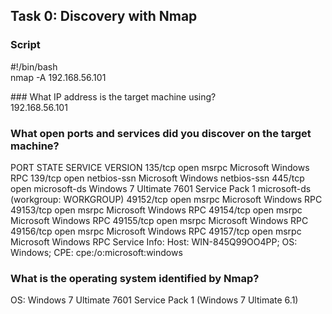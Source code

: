 ## Task 0: Discovery with Nmap

### Script 
#!/bin/bash<br>
nmap -A 192.168.56.101<br>

### What IP address is the target machine using?<br>
192.168.56.101<br>
### What open ports and services did you discover on the target machine?
PORT      STATE SERVICE      VERSION
135/tcp   open  msrpc        Microsoft Windows RPC
139/tcp   open  netbios-ssn  Microsoft Windows netbios-ssn
445/tcp   open  microsoft-ds Windows 7 Ultimate 7601 Service Pack 1 microsoft-ds (workgroup: WORKGROUP)
49152/tcp open  msrpc        Microsoft Windows RPC
49153/tcp open  msrpc        Microsoft Windows RPC
49154/tcp open  msrpc        Microsoft Windows RPC
49155/tcp open  msrpc        Microsoft Windows RPC
49156/tcp open  msrpc        Microsoft Windows RPC
49157/tcp open  msrpc        Microsoft Windows RPC
Service Info: Host: WIN-845Q99OO4PP; OS: Windows; CPE: cpe:/o:microsoft:windows

### What is the operating system identified by Nmap?
OS: Windows 7 Ultimate 7601 Service Pack 1 (Windows 7 Ultimate 6.1)
